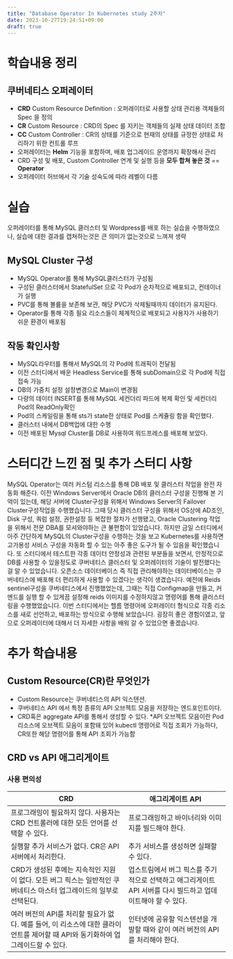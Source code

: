 ```yaml
---
title: "Database Operator In Kubernetes study 2주차"
date: 2023-10-27T19:24:51+09:00
draft: true
---
```


# 학습내용 정리
## 쿠버네티스 오퍼레이터
- **CRD** Custom Resource Definition : 오퍼레이터로 사용할 상태 관리용 객체들의 Spec 을 정의
- **CR** Custom Resource : CRD의 Spec 를 지키는 객체들의 실제 상태 데이터 조합
- **CC** Custom Controller : CR의 상태를 기준으로 현재의 상태를 규정한 상태로 처리하기 위한 컨트롤 루프
- 오퍼레이터는 **Helm** 기능을 포함하며, 배포 업그레이드 운영까지 확장해서 관리
- CRD 구성 및 배포, Custom Controller 연계 및 실행 등을 **모두 합쳐 놓은 것** == **Operator**
- 오퍼레이터 허브에서 각 기술 성숙도에 따라 레벨이 다름

# 실습
오퍼레이터를 통해 MySQL 클러스터 및 Wordpress를 배포 하는 실습을 수행하였으나, 실습에 대한 결과를 캡쳐하는것은 큰 의미가 없는것으로 느껴져 생략  
## MySQL Cluster 구성
- MySQL Operator를 통해 MySQL클러스터가 구성됨
- 구성된 클러스터에서 StatefulSet 으로 각 Pod가 순차적으로 배포되고, 컨테이너가 실행
- PVC를 통해 볼륨을 보존해 보관, 해당 PVC가 삭제될때까지 데이터가 유지된다.
- Operator를 통해 각종 필요 리소스들이 체계적으로 배포되고 사용자가 사용하기 쉬운 환경이 배포됨
## 작동 확인사항
- MySQL라우터를 통해서 MySQL의 각 Pod에 트래픽이 전달됨
- 이전 스터디에서 배운 Headless Service를 통해 subDomain으로 각 Pod에 직접 접속 가능
- DB의 가중치 설정 설정변경으로 Main이 변경됨
- 다량의 데이터 INSERT를 통해 MySQL 세컨더리 파드에 복제 확인 및 세컨더리 Pod의 ReadOnly확인
- Pod의 스케일링을 통해 sts가 state한 상태로 Pod를 스케쥴링 함을 확인했다.
- 클러스터 내에서 DB백업에 대한 수행
- 이전 배포된 Mysql Cluster를 DB로 사용하여 워드프레스를 배포해 보았다.

# 스터디간 느낀 점 및 추가 스터디 사항
<P> MySQL Operator는 여러 커스텀 리소스를 통해 DB 배포 및 클러스터 작업을 완전 자동화 해준다. 이전 Windows Server에서 Oracle DB의 클러스터 구성을 진행해 본 기억이 있는데, 해당 서버에 Cluster구성을 위해서 Windows Server의 Failover Cluster구성작업을 수행했습니다. 그때 당시 클러스터 구성을 위해서 OS상에 AD조인, Disk 구성, 쿼럼 설정, 권한설정 등 복잡한 절차가 선행됐고, Oracle Clustering 작업을 위해서 전문 DBA를 모셔와야하는 큰 불편함이 있었습니다. 하지만 금일 스터디에서 아주 간단하게 MySQL의 Cluster구성을 수행하는 것을 보고 Kubernetes를 사용하면 고가용성 서비스 구성을 자동화 할 수 있는 아주 좋은 도구가 될 수 있음을 확인했습니다. 또 스터디에서 테스트한 각종 데이터 안정성과 관련된 부분들을 보면서, 안정적으로 DB를 사용할 수 있을정도로 쿠버네티스 클러스터 및 오퍼레이터의 기술이 발전했다는걸 알 수 있었습니다. 오픈소스 데이터베이스 즉 직접 관리해야하는 데이터베이스는 쿠버네티스에 배포해 더 편리하게 사용할 수 있겠다는 생각이 생겼습니다. 예전에 Reids sentinel구성을 쿠버네티스에서 진행했었는데, 그때는 직접 Configmap을 만들고, 커멘드를 실행 할 수 있게끔 설정해 reids 이미지를 수정하지않고 명령어를 통해 클러스터링을 수행했었습니다. 이번 스터디에서는 헬름 명령어에 오퍼레이터 형식으로 각종 리소스를 새로 선언하고, 배포하는 방식으로 수행해 보았습니다. 굉장히 좋은 경험이였고, 앞으로 오퍼레이터에 대해서 더 자세한 사항을 배워 갈 수 있었으면 좋겠습니다.</p>

# 추가 학습내용

## Custom Resource(CR)란 무엇인가
- Custom Resource는 쿠버네티스의 API 익스텐션.
- 쿠버네티스 API 에서 특정 종류의 API 오브젝트 모음을 저장하는 엔드포인트이다.
- CRD혹은 aggregate API를 통해서 생성할 수 있다.
*API 오브젝트 모음이란 Pod 리소스에 오브젝트 모음이 포함돼 있어 kubectl 명령어로 직접 조회가 가능하다, CR또한 해당 명령어를 통해 API 조회가 가능함  

## CRD vs API 애그리게이트
### 사용 편의성
|CRD	|애그리게이트 API|
|------|----------------|
|프로그래밍이 필요하지 않다. 사용자는 CRD 컨트롤러에 대한 모든 언어를 선택할 수 있다.|프로그래밍하고 바이너리와 이미지를 빌드해야 한다.|
|실행할 추가 서비스가 없다. CR은 API 서버에서 처리한다.|추가 서비스를 생성하면 실패할 수 있다.|
|CRD가 생성된 후에는 지속적인 지원이 없다. 모든 버그 픽스는 일반적인 쿠버네티스 마스터 업그레이드의 일부로 선택된다.|업스트림에서 버그 픽스를 주기적으로 선택하고 애그리게이트 API 서버를 다시 빌드하고 업데이트해야 할 수 있다.|
|여러 버전의 API를 처리할 필요가 없다. 예를 들어, 이 리소스에 대한 클라이언트를 제어할 때 API와 동기화하여 업그레이드할 수 있다.|인터넷에 공유할 익스텐션을 개발할 때와 같이 여러 버전의 API를 처리해야 한다.|
